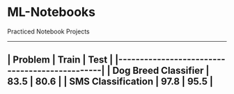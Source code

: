 # ML-Notebooks


Practiced Notebook Projects


 -----------------------------------------------
| Problem                 |  Train    |  Test   |
|-----------------------------------------------|
| Dog Breed Classifier    |  83.5     |  80.6   |
| SMS Classification      |  97.8     |  95.5   |
 -----------------------------------------------
